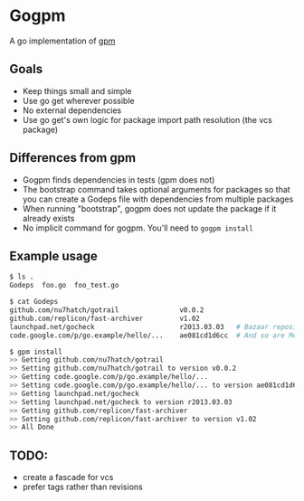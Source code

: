 # Gogpm

A go implementation of [gpm](https://github.com/pote/gpm)


## Goals
 * Keep things small and simple
 * Use go get wherever possible
 * No external dependencies
 * Use go get's own logic for package import path resolution (the vcs package)


## Differences from gpm
 * Gogpm finds dependencies in tests (gpm does not)
 * The bootstrap command takes optional arguments for packages so that you can create a Godeps file with dependencies from multiple packages
 * When running "bootstrap", gogpm does not update the package if it already exists
 * No implicit command for gogpm. You'll need to `gogpm install`


## Example usage

```bash
$ ls .
Godeps  foo.go  foo_test.go

$ cat Godeps
github.com/nu7hatch/gotrail               v0.0.2
github.com/replicon/fast-archiver         v1.02
launchpad.net/gocheck                     r2013.03.03   # Bazaar repositories are supported
code.google.com/p/go.example/hello/...    ae081cd1d6cc  # And so are Mercurial ones

$ gpm install
>> Getting github.com/nu7hatch/gotrail
>> Setting github.com/nu7hatch/gotrail to version v0.0.2
>> Getting code.google.com/p/go.example/hello/...
>> Setting code.google.com/p/go.example/hello/... to version ae081cd1d6cc
>> Getting launchpad.net/gocheck
>> Setting launchpad.net/gocheck to version r2013.03.03
>> Getting github.com/replicon/fast-archiver
>> Setting github.com/replicon/fast-archiver to version v1.02
>> All Done
```

## TODO:
 * create a fascade for vcs
 * prefer tags rather than revisions
